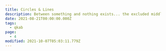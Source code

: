 ```yaml
---
title: Circles & Lines
description: Between something and nothing exists... the excluded middle.
date: 2021-08-21T00:00:00.000Z
tags:
  - qkab
page:
  - 4
modified: 2021-10-07T05:03:11.779Z
---
```

